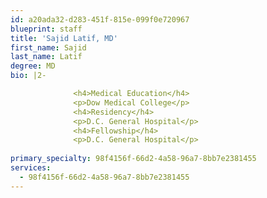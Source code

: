 ```yaml
---
id: a20ada32-d283-451f-815e-099f0e720967
blueprint: staff
title: 'Sajid Latif, MD'
first_name: Sajid
last_name: Latif
degree: MD
bio: |2-

              <h4>Medical Education</h4>
              <p>Dow Medical College</p>
              <h4>Residency</h4>
              <p>D.C. General Hospital</p>
              <h4>Fellowship</h4>
              <p>D.C. General Hospital</p>
          
primary_specialty: 98f4156f-66d2-4a58-96a7-8bb7e2381455
services:
  - 98f4156f-66d2-4a58-96a7-8bb7e2381455
---
```

